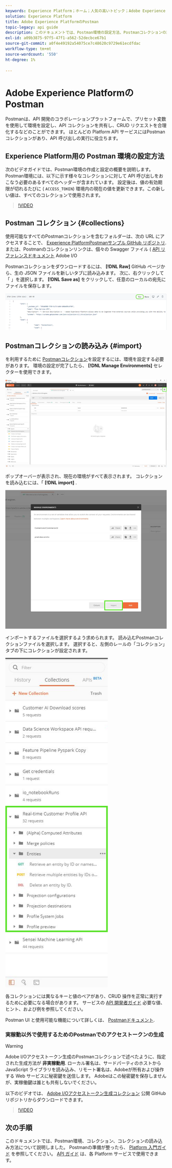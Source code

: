 ```yaml
---
keywords: Experience Platform；ホーム；人気の高いトピック；Adobe Experience Platform;api ガイド；platform api ガイド；platform の概要；開発者ガイド
solution: Experience Platform
title: Adobe Experience PlatformのPostman
topic-legacy: api guide
description: このドキュメントでは、Postman環境の設定方法、Postmanコレクションの読み込み方法、および各 Platform サービスで使用可能なコレクションのリストの概要を説明する手順について説明します。
exl-id: a09b3875-97f5-47f1-a562-52decbce67b1
source-git-commit: a0f4e49192a54075ce7c48620c9729e61ecdfdac
workflow-type: tm+mt
source-wordcount: '550'
ht-degree: 1%

---
```


# Adobe Experience PlatformのPostman

Postmanは、API 開発のコラボレーションプラットフォームで、プリセット変数を使用して環境を設定し、API コレクションを共有し、CRUD リクエストを合理化するなどのことができます。 ほとんどの Platform API サービスにはPostmanコレクションがあり、API 呼び出しの実行に役立ちます。

## Experience Platform用の Postman 環境の設定方法

次のビデオガイドでは、Postman環境の作成と設定の概要を説明します。 Postman環境には、以下に示す様々なコレクションに対して API 呼び出しをおこなう必要のあるすべてのヘッダーが含まれています。 設定後は、値の有効期限が切れるたびに ( `ACCESS_TOKEN`) 環境内の現在の値を更新できます。この新しい値は、すべてのコレクションで使用されます。

>[!VIDEO](https://video.tv.adobe.com/v/28832)

## Postman コレクション {#collections}

使用可能なすべてのPostmanコレクションを含むフォルダーは、次の URL にアクセスすることで、 [Experience PlatformPostmanサンプル GitHub リポジトリ](https://github.com/adobe/experience-platform-postman-samples/tree/master/apis/experience-platform). または、Postmanのコレクションリンクは、個々の Swagger ファイル ( [API リファレンスドキュメント](https://www.adobe.com/go/platform-api-reference-en) Adobe I/O

Postmanコレクションをダウンロードするには、 **[!DNL Raw]** GitHub ページから、生の JSON ファイルを新しいタブに読み込みます。 次に、右クリックして「 」を選択します。 **[!DNL Save as]** をクリックして、任意のローカルの宛先にファイルを保存します。

![生の JSON](./images/api-guide/raw-collection.PNG)

## Postmanコレクションの読み込み {#import}

を利用するために [Postmanコレクション](#collections)を設定するには、環境を設定する必要があります。 環境の設定が完了したら、 **[!DNL Manage Environments]** セレクターを使用できます。

![環境セレクターを管理](./images/api-guide/environment-selector.png)

ポップオーバーが表示され、現在の環境がすべて表示されます。 コレクションを読み込むには、「 **[!DNL import]** .

![「インポート」ボタン](./images/api-guide/import-collection.png)

インポートするファイルを選択するよう求められます。 読み込むPostmanコレクションファイルを選択します。 選択すると、左側のレールの「コレクション」タブの下にコレクションが設定されます。

![入力されたコレクション](./images/api-guide/imported-collection.png)

各コレクションには異なるキーと値のペアがあり、CRUD 操作を正常に実行するために必要になる場合があります。 サービスの [API 開発者ガイド](api-guide.md#api-guides) 必要な値、ヒント、および例を参照してください。

Postman UI と使用可能な機能について詳しくは、 [Postmanドキュメント](https://learning.postman.com/docs/getting-started/navigating-postman/).

### 実稼動以外で使用するためのPostmanでのアクセストークンの生成

>[!WARNING]
>
>Adobe I/Oアクセストークン生成のPostmanコレクションで述べたように、指定された生成方法が **非実稼動用**. ローカル署名は、サードパーティのホストから JavaScript ライブラリを読み込み、リモート署名は、Adobeが所有および操作する Web サービスに秘密鍵を送信します。 Adobeはこの秘密鍵を保存しませんが、実稼働鍵は誰とも共有しないでください。

以下のビデオでは、 [Adobe I/Oアクセストークン生成コレクション](https://github.com/adobe/experience-platform-postman-samples/blob/master/apis/ims/Adobe%20IO%20Access%20Token%20Generation.postman_collection.json) 公開 GitHub リポジトリからダウンロードできます。

>[!VIDEO](https://video.tv.adobe.com/v/29698/?quality=12&learn=on)

## 次の手順

このドキュメントでは、Postman環境、コレクション、コレクションの読み込み方法について説明しました。 Postmanの準備が整ったら、 [Platform 入門ガイド](api-guide.md) を参照してください。 [API ガイド](api-guide.md#api-guides) は、各 Platform サービスで使用できます。
